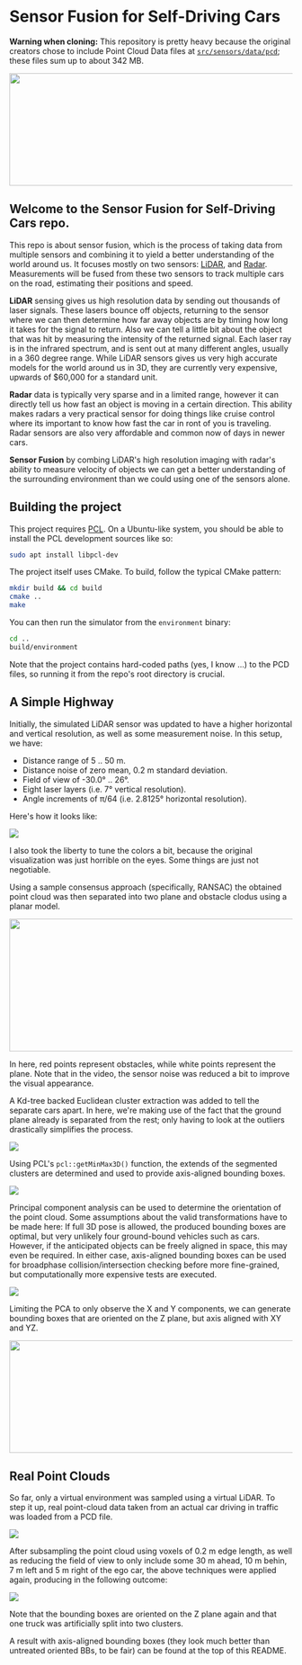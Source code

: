 # Sensor Fusion for Self-Driving Cars

**Warning when cloning:** This repository is pretty heavy because the original creators chose to include
Point Cloud Data files at [`src/sensors/data/pcd`](src/sensors/data/pcd); these files sum up to about 342 MB.

<img src="media/submission.webp" width="800" height="200" />

## Welcome to the Sensor Fusion for Self-Driving Cars repo.

This repo is about sensor fusion, which is the process of
taking data from multiple sensors and combining it to yield a better
understanding of the world around us. It focuses mostly on two
sensors: [LiDAR](https://en.wikipedia.org/wiki/Lidar), and 
[Radar](https://en.wikipedia.org/wiki/Radar).
Measurements will be fused from these two sensors to track multiple
cars on the road, estimating their positions and speed.

**LiDAR** sensing gives us high resolution data by sending out thousands of
laser signals. These lasers bounce off objects, returning to the sensor where
we can then determine how far away objects are by timing how long it takes
for the signal to return. Also we can tell a little bit about the object
that was hit by measuring the intensity of the returned signal. Each laser
ray is in the infrared spectrum, and is sent out at many different angles,
usually in a 360 degree range. While LiDAR sensors gives us very high
accurate models for the world around us in 3D, they are currently very
expensive, upwards of $60,000 for a standard unit.

**Radar** data is typically very sparse and in a limited range, however it
can directly tell us how fast an object is moving in a certain direction.
This ability makes radars a very practical sensor for doing things like
cruise control where its important to know how fast the car in ront of you
is traveling. Radar sensors are also very affordable and common now of days
in newer cars.

**Sensor Fusion** by combing LiDAR's high resolution imaging with radar's
ability to measure velocity of objects we can get a better understanding
of the surrounding environment than we could using one of the sensors alone.

## Building the project

This project requires [PCL](https://pointcloudlibrary.github.io/). On a
Ubuntu-like system, you should be able to install the PCL development
sources like so:

```bash
sudo apt install libpcl-dev
```

The project itself uses CMake. To build, follow the typical CMake pattern:

```bash
mkdir build && cd build
cmake ..
make
```

You can then run the simulator from the `environment` binary:

```bash
cd ..
build/environment
```

Note that the project contains hard-coded paths (yes, I know ...)
to the PCD files, so running it from the repo's root directory is crucial.

## A Simple Highway

Initially, the simulated LiDAR sensor was updated to have a higher
horizontal and vertical resolution, as well as some measurement noise.
In this setup, we have:

- Distance range of 5 .. 50 m.
- Distance noise of zero mean, 0.2 m standard deviation.
- Field of view of -30.0° .. 26°.
- Eight laser layers (i.e. 7° vertical resolution).
- Angle increments of π/64 (i.e. 2.8125° horizontal resolution).

Here's how it looks like:

![](media/lidar-updated.png)

I also took the liberty to tune the colors a bit, because the original
visualization was just horrible on the eyes. Some things are just not negotiable.

Using a sample consensus approach (specifically, RANSAC) the obtained
point cloud was then separated into two plane and obstacle clodus
using a planar model.

<img src="media/point-cloud-separation.webp" width="800" height="236" />

In here, red points represent obstacles, while white points represent
the plane. Note that in the video, the sensor noise was reduced a bit
to improve the visual appearance.

A Kd-tree backed Euclidean cluster extraction was added to tell the separate
cars apart. In here, we're making use of the fact that the ground plane
already is separated from the rest; only having to look at the outliers
drastically simplifies the process.

![](media/cluster-segmentation.png)

Using PCL's `pcl::getMinMax3D()` function, the extends of the segmented
clusters are determined and used to provide axis-aligned bounding boxes.

![](media/euclidean-cluster-extraction.png)

Principal component analysis can be used to determine the orientation of
the point cloud. Some assumptions about the valid transformations have
to be made here: If full 3D pose is allowed, the produced bounding boxes
are optimal, but very unlikely four ground-bound vehicles such as cars.
However, if the anticipated objects can be freely aligned in space,
this may even be required.
In either case, axis-aligned bounding boxes can be used for broadphase
collision/intersection checking before more fine-grained, but
computationally more expensive tests are executed. 

![](media/fully-oriented-bounding-box.png)

Limiting the PCA to only observe the X and Y components, we can generate
bounding boxes that are oriented on the Z plane, but axis aligned with
XY and YZ.

<img src="media/z-oriented-bounding-box.webp" width="800" height="200" />

## Real Point Clouds

So far, only a virtual environment was sampled using a virtual LiDAR.
To step it up, real point-cloud data taken from an actual car driving
in traffic was loaded from a PCD file.

![](media/real-pcd.png)

After subsampling the point cloud using voxels of 0.2 m edge length,
as well as reducing the field of view to only include some 30 m ahead,
10 m behin, 7 m left and 5 m right of the ego car, the above techniques
were applied again, producing in the following outcome:

![](media/real-pcd-obb.png)

Note that the bounding boxes are oriented on the Z plane again and that
one truck was artificially split into two clusters.

A result with axis-aligned bounding boxes (they look much better
than untreated oriented BBs, to be fair) can be found at the top of this
README.
